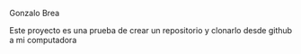 Gonzalo Brea

Este proyecto es una prueba de crear un repositorio y clonarlo desde github a mi computadora
